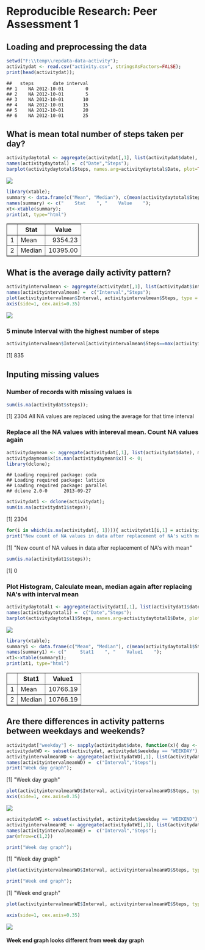 # Reproducible Research: Peer Assessment 1


## Loading and preprocessing the data

```r
setwd("F:\\temp\\repdata-data-activity");
activitydat <- read.csv("activity.csv", stringsAsFactors=FALSE);
print(head(activitydat));
```

```
##   steps       date interval
## 1    NA 2012-10-01        0
## 2    NA 2012-10-01        5
## 3    NA 2012-10-01       10
## 4    NA 2012-10-01       15
## 5    NA 2012-10-01       20
## 6    NA 2012-10-01       25
```


## What is mean total number of steps taken per day?

```r
activitydaytotal <- aggregate(activitydat[,1], list(activitydat$date), sum, na.rm=TRUE);
names(activitydaytotal) =  c("Date","Steps");
barplot(activitydaytotal$Steps, names.arg=activitydaytotal$Date, plot=TRUE);
```

![](PA1_template_files/figure-html/unnamed-chunk-2-1.png) 

```r
library(xtable);
summary <- data.frame(c("Mean", "Median"), c(mean(activitydaytotal$Steps, na.rm=TRUE), median(activitydaytotal$Steps, na.rm=TRUE)));
names(summary) <- c("    Stat    ", "    Value    ");
xt<-xtable(summary);
print(xt, type="html")
```

<!-- html table generated in R 3.1.2 by xtable 1.7-4 package -->
<!-- Mon Jan 19 05:55:35 2015 -->
<table border=1>
<tr> <th>  </th> <th>     Stat     </th> <th>     Value     </th>  </tr>
  <tr> <td align="right"> 1 </td> <td> Mean </td> <td align="right"> 9354.23 </td> </tr>
  <tr> <td align="right"> 2 </td> <td> Median </td> <td align="right"> 10395.00 </td> </tr>
   </table>

## What is the average daily activity pattern?

```r
activityintervalmean <- aggregate(activitydat[,1], list(activitydat$interval), mean, na.rm=TRUE);
names(activityintervalmean) =  c("Interval","Steps");
plot(activityintervalmean$Interval, activityintervalmean$Steps, type = "l", xlab="Interval", ylab= "Steps(Average)");
axis(side=1, cex.axis=0.35)
```

![](PA1_template_files/figure-html/unnamed-chunk-3-1.png) 

### 5 minute Interval with the highest number of steps

```r
activityintervalmean$Interval[activityintervalmean$Steps==max(activityintervalmean$Steps)]
```

[1] 835

## Inputing missing values

### Number of records with missing values is 

```r
sum(is.na(activitydat$steps));
```

[1] 2304
All NA values are replaced using the average for that time interval
  
### Replace all the NA values with intereval mean. Count NA values again

```r
activitydaymean <- aggregate(activitydat[,1], list(activitydat$date), mean, na.rm=TRUE);
activitydaymean$x[is.nan(activitydaymean$x)] <- 0;
library(dclone);
```

```
## Loading required package: coda
## Loading required package: lattice
## Loading required package: parallel
## dclone 2.0-0 	 2013-09-27
```

```r
activitydat1 <- dclone(activitydat);
sum(is.na(activitydat1$steps));
```

[1] 2304

```r
for(i in which(is.na(activitydat[, 1]))){ activitydat1[i,1] = activityintervalmean$Steps[which(activityintervalmean$Interval==activitydat[i, 3])] };
print("New count of NA values in data after replacement of NA's with mean")
```

[1] "New count of NA values in data after replacement of NA's with mean"

```r
sum(is.na(activitydat1$steps));
```

[1] 0

### Plot Histogram, Calculate mean, median again after replacing NA's with interval mean

```r
activitydaytotal1 <- aggregate(activitydat1[,1], list(activitydat1$date), sum, na.rm=TRUE);
names(activitydaytotal1) =  c("Date","Steps");
barplot(activitydaytotal1$Steps, names.arg=activitydaytotal1$Date, plot=TRUE);
```

![](PA1_template_files/figure-html/unnamed-chunk-7-1.png) 

```r
library(xtable);
summary1 <- data.frame(c("Mean", "Median"), c(mean(activitydaytotal1$Steps, na.rm=TRUE), median(activitydaytotal1$Steps, na.rm=TRUE)));
names(summary1) <- c("     Stat1    ", "    Value1    ");
xt1<-xtable(summary1);
print(xt1, type="html")
```

<!-- html table generated in R 3.1.2 by xtable 1.7-4 package -->
<!-- Mon Jan 19 05:55:38 2015 -->
<table border=1>
<tr> <th>  </th> <th>      Stat1     </th> <th>     Value1     </th>  </tr>
  <tr> <td align="right"> 1 </td> <td> Mean </td> <td align="right"> 10766.19 </td> </tr>
  <tr> <td align="right"> 2 </td> <td> Median </td> <td align="right"> 10766.19 </td> </tr>
   </table>

## Are there differences in activity patterns between weekdays and weekends?

```r
activitydat["weekday"] <- sapply(activitydat$date, function(x){ day <- weekdays(as.Date(x)); if(day == "Saturday" || day == "Sunday")  "WEEKEND" else "WEEKDAY"});
activitydatWD <- subset(activitydat, activitydat$weekday == "WEEKDAY");
activityintervalmeanWD <- aggregate(activitydatWD[,1], list(activitydatWD$interval), mean, na.rm=TRUE);
names(activityintervalmeanWD) =  c("Interval","Steps");
print("Week day graph");
```

[1] "Week day graph"

```r
plot(activityintervalmeanWD$Interval, activityintervalmeanWD$Steps, type = "l", xlab="Interval", ylab= "Steps(Average)");
axis(side=1, cex.axis=0.35)
```

![](PA1_template_files/figure-html/unnamed-chunk-8-1.png) 

```r
activitydatWE <- subset(activitydat, activitydat$weekday == "WEEKEND");
activityintervalmeanWE <- aggregate(activitydatWE[,1], list(activitydatWE$interval), mean, na.rm=TRUE);
names(activityintervalmeanWE) =  c("Interval","Steps");
par(mfrow=c(1,2)) 

print("Week day graph");
```

[1] "Week day graph"

```r
plot(activityintervalmeanWD$Interval, activityintervalmeanWD$Steps, type = "l", xlab="Interval", ylab= "Steps(Average)", main="Weekday graph");

print("Week end graph");
```

[1] "Week end graph"

```r
plot(activityintervalmeanWE$Interval, activityintervalmeanWE$Steps, type = "l", xlab="Interval", ylab= "Steps(Average)", main="Weekend graph");

axis(side=1, cex.axis=0.35)
```

![](PA1_template_files/figure-html/unnamed-chunk-8-2.png) 

#### Week end graph looks different from week day graph
